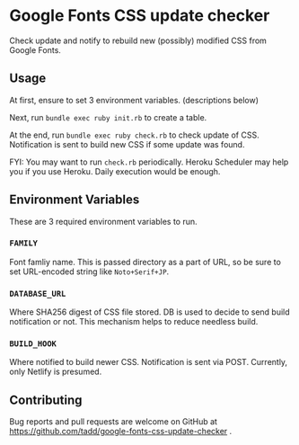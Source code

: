 Google Fonts CSS update checker
===============================

Check update and notify to rebuild new (possibly) modified CSS from
Google Fonts.

## Usage

At first, ensure to set 3 environment variables. (descriptions below)

Next, run `bundle exec ruby init.rb` to create a table.

At the end, run `bundle exec ruby check.rb` to check update of CSS.
Notification is sent to build new CSS if some update was found.

FYI: You may want to run `check.rb` periodically.  Heroku Scheduler
may help you if you use Heroku.  Daily execution would be enough.

## Environment Variables

These are 3 required environment variables to run.

### `FAMILY`

Font famliy name.  This is passed directory as a part of URL, so be
sure to set URL-encoded string like `Noto+Serif+JP`.

### `DATABASE_URL`

Where SHA256 digest of CSS file stored.  DB is used to decide to
send build notification or not.  This mechanism helps to reduce
needless build.

### `BUILD_HOOK`

Where notified to build newer CSS.  Notification is sent via POST.
Currently, only Netlify is presumed.

## Contributing

Bug reports and pull requests are welcome on GitHub at
https://github.com/tadd/google-fonts-css-update-checker .
